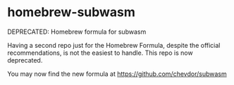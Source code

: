 # homebrew-subwasm
DEPRECATED: Homebrew formula for subwasm

Having a second repo just for the Homebrew Formula, despite the official recommendations, is not the easiest to handle. This repo is now deprecated.

You may now find the new formula at https://github.com/chevdor/subwasm
